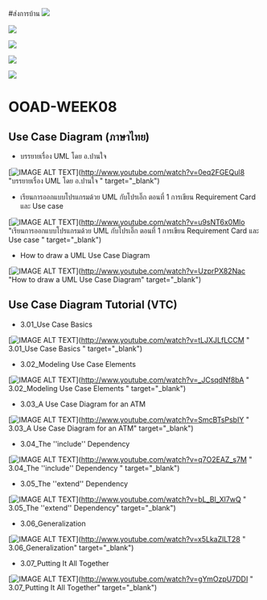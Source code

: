 
#ส่งการบ้าน
![](http://www.plantuml.com/plantuml/img/9Son3O0W40NG_gQu4Wesi607NO305uXu97Z4nk4riNt5yvU6eVDirB0hQ-THSr5ETI1gxKAq8SI2mSlZ7Ayw4qJ9D0IfaktFvf1-DwGCI-GXwHjV)

![](http://www.plantuml.com/plantuml/img/SoWkIImgAStDuRBoJSopKj3LjLFG2CylojQ42G3v8KM9PQavo29kYRcPEPN88hc9HKL00OVKl1IWQG00)

![](http://www.plantuml.com/plantuml/img/SoWkIImgAStDuGfEpSd9JSnJiB5H24ZDByX9jRFZid8kBIx9pqqjib98B5RmhGmkp478Am0LQ0I3j6igS6aK0xLdvgLhWXHgX1QdQe8KUYJc9gKMfQSMWTJ2RT2rKu3gGmY1n42wkBWWjY09EAJcfG0T2000)

![](http://www.plantuml.com/plantuml/img/SoWkIImgAStDuR8ABYbDISqhiLBGpKbDAz6rKz3mIKtCoynBrrH0bYpAJCy0omQNv1UXIvOMW6Iyy_BBSr9JqbCraULIyilpGBA--NcfbPfS3gbvAK1x0G00)

![](http://www.plantuml.com/plantuml/img/SoWkIImgAStDuSf9JIjHACbNACfCpoXHICaiIaqkoSpFux8AIKrCpaWjibBGrRLJq2W1yJIvh89BIbDIyqgWeZwfYKLvcbmEgNafGBC0)













# OOAD-WEEK08

## Use Case Diagram (ภาษาไทย)
* บรรยายเรื่อง UML โดย อ.ปานใจ  

[![IMAGE ALT TEXT](http://img.youtube.com/vi/0eq2FGEQul8/0.jpg)](http://www.youtube.com/watch?v=0eq2FGEQul8 "บรรยายเรื่อง UML โดย อ.ปานใจ  " target="_blank") 

* เรียนการออกแบบโปรแกรมด้วย UML กับโปรเอิ๊ก ตอนที่ 1 การเขียน Requirement Card และ Use case   

[![IMAGE ALT TEXT](http://img.youtube.com/vi/u9sNT6x0Mlo/0.jpg)](http://www.youtube.com/watch?v=u9sNT6x0Mlo "เรียนการออกแบบโปรแกรมด้วย UML กับโปรเอิ๊ก ตอนที่ 1 การเขียน Requirement Card และ Use case " target="_blank") 

* How to draw a UML Use Case Diagram

[![IMAGE ALT TEXT](http://img.youtube.com/vi/UzprPX82Nac/0.jpg)](http://www.youtube.com/watch?v=UzprPX82Nac "How to draw a UML Use Case Diagram" target="_blank") 

## Use Case Diagram Tutorial (VTC)

* 3.01_Use Case Basics  

[![IMAGE ALT TEXT](http://img.youtube.com/vi/tLJXJLfLCCM/0.jpg)](http://www.youtube.com/watch?v=tLJXJLfLCCM " 3.01_Use Case Basics " target="_blank") 

* 3.02_Modeling Use Case Elements  

[![IMAGE ALT TEXT](http://img.youtube.com/vi/_JCsqdNf8bA/0.jpg)](http://www.youtube.com/watch?v=_JCsqdNf8bA " 3.02_Modeling Use Case Elements " target="_blank") 
 
* 3.03_A Use Case Diagram for an ATM  

[![IMAGE ALT TEXT](http://img.youtube.com/vi/SmcBTsPsbIY/0.jpg)](http://www.youtube.com/watch?v=SmcBTsPsbIY " 3.03_A Use Case Diagram for an ATM" target="_blank") 

 

* 3.04_The ''include'' Dependency  

[![IMAGE ALT TEXT](http://img.youtube.com/vi/q7O2EAZ_s7M/0.jpg)](http://www.youtube.com/watch?v=q7O2EAZ_s7M " 3.04_The ''include'' Dependency " target="_blank") 

 

* 3.05_The ''extend'' Dependency  

[![IMAGE ALT TEXT](http://img.youtube.com/vi/bL_Bl_Xl7wQ/0.jpg)](http://www.youtube.com/watch?v=bL_Bl_Xl7wQ " 3.05_The ''extend'' Dependency" target="_blank") 

 
* 3.06_Generalization  

[![IMAGE ALT TEXT](http://img.youtube.com/vi/x5LkaZlLT28/0.jpg)](http://www.youtube.com/watch?v=x5LkaZlLT28 " 3.06_Generalization" target="_blank") 

 
* 3.07_Putting It All Together  

[![IMAGE ALT TEXT](http://img.youtube.com/vi/gYmOzpU7DDI/0.jpg)](http://www.youtube.com/watch?v=gYmOzpU7DDI " 3.07_Putting It All Together" target="_blank") 
 
